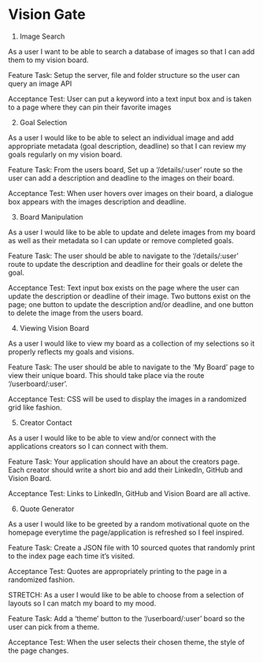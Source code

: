# Vision Gate

1. Image Search

  As a user I want to be able to search a database of images so that I can add them to my vision board. 

  Feature Task: Setup the server, file and folder structure so the user can query an image API

  Acceptance Test: User can put a keyword into a text input box and is taken to a page where they can pin their favorite images

2. Goal Selection

  As a user I would like to be able to select an individual image and add appropriate metadata (goal description, deadline) so that I can review my goals regularly on my vision board. 

  Feature Task: From the users board, Set up a ‘/details/:user’ route so the user can add a description and deadline to the images on their board.

  Acceptance Test: When user hovers over images on their board, a dialogue box appears with the images description and deadline.

3. Board Manipulation

  As a user I would like to be able to update and delete images from my board as well as their metadata so I can update or remove completed goals.

  Feature Task: The user should be able to navigate to the ‘/details/:user’ route to update the description and deadline for their goals or delete the goal.

  Acceptance Test: Text input box exists on the page where the user can update the description or deadline of their image. Two buttons exist on the page; one button to update the description and/or deadline, and one button to delete the image from the users board.

4. Viewing Vision Board

  As a user I would like to view my board as a collection of my selections so it properly reflects my goals and visions.

  Feature Task: The user should be able to navigate to the ‘My Board’ page to view their unique board. This should take place via the route ‘/userboard/:user’.

  Acceptance Test: CSS will be used to display the images in a randomized grid like fashion.

5. Creator Contact

  As a user I would like to be able to view and/or connect with the applications creators so I can connect with them.

  Feature Task: Your application should have an about the creators page. Each creator should write a short bio and add their LinkedIn, GitHub and Vision Board.

  Acceptance Test: Links to  LinkedIn, GitHub and Vision Board are all active.

6. Quote Generator

  As a user I would like to be greeted by a random motivational quote on the homepage everytime the page/application is refreshed so I feel inspired.

  Feature Task: Create a JSON file with 10 sourced quotes that randomly print to the index page each time it’s visited.

  Acceptance Test: Quotes are appropriately printing to the page in a randomized fashion.

STRETCH: As a user I would like to be able to choose from a selection of layouts so I can match my board to my mood.

  Feature Task: Add a ‘theme’ button to the ‘/userboard/:user’ board so the user can pick from a theme.

  Acceptance Test: When the user selects their chosen theme, the style of the page changes.

